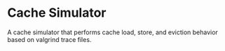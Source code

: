 # Cache Simulator
A cache simulator that performs cache load, store, and eviction behavior based on valgrind trace files.
